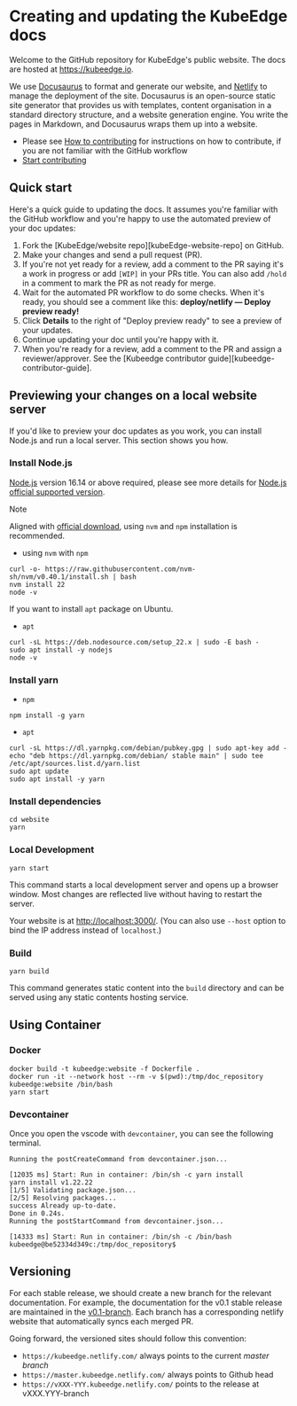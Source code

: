 # Creating and updating the KubeEdge docs

Welcome to the GitHub repository for KubeEdge's public website. The docs are
hosted at https://kubeedge.io.

We use [Docusaurus](https://docusaurus.io/) to format and generate our website, and
[Netlify](https://www.netlify.com/) to manage the deployment of the site. Docusaurus
is an open-source static site generator that provides us with templates, content
organisation in a standard directory structure, and a website generation engine.
You write the pages in Markdown, and Docusaurus wraps them up into a website.

- Please see [How to contributing](CONTRIBUTING.md) for instructions on how to contribute, if you are not familiar with the
  GitHub workflow
- [Start contributing](https://kubeedge.io/docs/community/contribute)

## Quick start

Here's a quick guide to updating the docs. It assumes you're familiar with the
GitHub workflow and you're happy to use the automated preview of your doc
updates:

1. Fork the [KubeEdge/website repo][kubeEdge-website-repo] on GitHub.
2. Make your changes and send a pull request (PR).
3. If you're not yet ready for a review, add a comment to the PR saying it's a
   work in progress or add `[WIP]` in your PRs title. You can also add `/hold` in a comment to mark the PR as not
   ready for merge. 
4. Wait for the automated PR workflow to do some checks. When it's ready,
   you should see a comment like this: **deploy/netlify — Deploy preview ready!**
5. Click **Details** to the right of "Deploy preview ready" to see a preview
   of your updates.
6. Continue updating your doc until you're happy with it.
7. When you're ready for a review, add a comment to the PR and assign a
   reviewer/approver. See the
   [Kubeedge contributor guide][kubeedge-contributor-guide].

## Previewing your changes on a local website server

If you'd like to preview your doc updates as you work, you can install Node.js
and run a local server. This section shows you how.

### Install Node.js

[Node.js](https://nodejs.org/en/download) version 16.14 or above required, please see more details for [Node.js official supported version](https://endoflife.date/nodejs).

> [!NOTE]
> Aligned with [official download](https://nodejs.org/en/download), using `nvm` and `npm` installation is recommended.

- using `nvm` with `npm`

```shell
curl -o- https://raw.githubusercontent.com/nvm-sh/nvm/v0.40.1/install.sh | bash
nvm install 22
node -v
```

If you want to install `apt` package on Ubuntu.

- `apt`

```shell
curl -sL https://deb.nodesource.com/setup_22.x | sudo -E bash -
sudo apt install -y nodejs
node -v
```

### Install yarn

- `npm`

```shell
npm install -g yarn
```

- `apt`

```shell
curl -sL https://dl.yarnpkg.com/debian/pubkey.gpg | sudo apt-key add -
echo "deb https://dl.yarnpkg.com/debian/ stable main" | sudo tee /etc/apt/sources.list.d/yarn.list
sudo apt update
sudo apt install -y yarn
```

### Install dependencies

```shell
cd website
yarn
```

### Local Development

```shell
yarn start
```

This command starts a local development server and opens up a browser window. Most changes are reflected live without having to restart the server.

Your website is at [http://localhost:3000/](http://localhost:3000/). (You can also use `--host` option to bind the IP address instead of `localhost`.)

### Build

```shell
yarn build
```

This command generates static content into the `build` directory and can be served using any static contents hosting service.

## Using Container

### Docker

```shell
docker build -t kubeedge:website -f Dockerfile .
docker run -it --network host --rm -v $(pwd):/tmp/doc_repository kubeedge:website /bin/bash
yarn start
```

### Devcontainer

Once you open the vscode with `devcontainer`, you can see the following terminal.

```shell
Running the postCreateCommand from devcontainer.json...

[12035 ms] Start: Run in container: /bin/sh -c yarn install
yarn install v1.22.22
[1/5] Validating package.json...
[2/5] Resolving packages...
success Already up-to-date.
Done in 0.24s.
Running the postStartCommand from devcontainer.json...

[14333 ms] Start: Run in container: /bin/sh -c /bin/bash
kubeedge@be52334d349c:/tmp/doc_repository$
```

## Versioning

For each stable release, we should create a new branch for the relevant documentation. For
example, the documentation for the v0.1 stable release are maintained in the
[v0.1-branch](https://github.com/kubeedge/website/tree/v0.1-branch).
Each branch has a corresponding netlify website that automatically syncs each merged PR.

Going forward, the versioned sites should follow this convention:

- `https://kubeedge.netlify.com/` always points to the current _master branch_
- `https://master.kubeedge.netlify.com/` always points to Github head
- `https://vXXX-YYY.kubeedge.netlify.com/` points to the release at vXXX.YYY-branch
